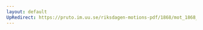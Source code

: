 ```yaml
---
layout: default
UpRedirect: https://pruto.im.uu.se/riksdagen-motions-pdf/1868/mot_1868__fk__75/mot_1868__fk__75-003.pdf
---
```

